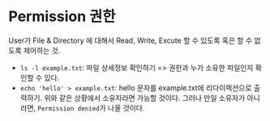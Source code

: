 # Permission 권한

User가 File & Directory 에 대해서 Read, Write, Excute 할 수 있도록 혹은 할 수 없도록 제어하는 것.

- `ls -l example.txt`: 파일 상세정보 확인하기 => 권한과 누가 소유한 파일인지 확인할 수 있다.
- `echo 'hello' > example.txt`: hello 문자를 example.txt에 리다이렉션으로 출력하기.
  위와 같은 상황에서 소유자라면 가능할 것이다.
  그러나 만일 소유자가 아니라면, `Permission denied`가 나올 것이다.
